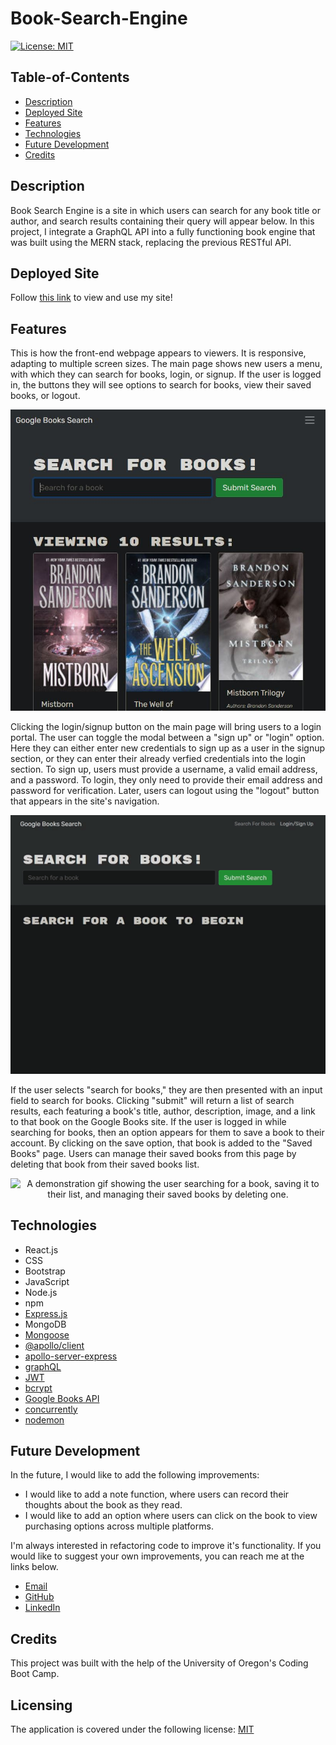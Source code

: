 # Book-Search-Engine

[![License: MIT](https://img.shields.io/badge/License-MIT-yellow.svg)](https://opensource.org/licenses/MIT)

## Table-of-Contents

- [Description](#description)
- [Deployed Site](#deployed-site)
- [Features](#features)
- [Technologies](#technologies)
- [Future Development](#future-development)
- [Credits](#credits)

## Description

Book Search Engine is a site in which users can search for any book title or author, and search results containing their query will appear below. In this project, I integrate a GraphQL API into a fully functioning book engine that was built using the MERN stack, replacing the previous RESTful API.

## Deployed Site

Follow [this link](https://arcane-sands-85119.herokuapp.com/) to view and use my site!

## Features

This is how the front-end webpage appears to viewers. It is responsive, adapting to multiple screen sizes. The main page shows new users a menu, with which they can search for books, login, or signup. If the user is logged in, the buttons they will see options to search for books, view their saved books, or logout.

<p align="center">
<img alt="A screenshot of the homepage of Book Search. Users can search for books by filling out the search field, or they can login/signup by clicking the login/signup button." src="./assets/images/book-search-screenshot.jpg"/>
</p>

Clicking the login/signup button on the main page will bring users to a login portal. The user can toggle the modal between a "sign up" or "login" option. Here they can either enter new credentials to sign up as a user in the signup section, or they can enter their already verfied credentials into the login section. To sign up, users must provide a username, a valid email address, and a password. To login, they only need to provide their email address and password for verification. Later, users can logout using the "logout" button that appears in the site's navigation.

<p align="center">
<img alt="A demonstration gif showing the user signing up for the site, then logging out." src="./assets/images/book-search-demo.gif"/> 
</p>

If the user selects "search for books," they are then presented with an input field to search for books. Clicking "submit" will return a list of search results, each featuring a book's title, author, description, image, and a link to that book on the Google Books site. If the user is logged in while searching for books, then an option appears for them to save a book to their account. By clicking on the save option, that book is added to the "Saved Books" page. Users can manage their saved books from this page by deleting that book from their saved books list.

<p align="center">
<img alt="A demonstration gif showing the user searching for a book, saving it to their list, and managing their saved books by deleting one." src="./assets/images/book-search-demo-2.gif"/>
</p>

## Technologies

- React.js
- CSS
- Bootstrap
- JavaScript
- Node.js
- npm
- [Express.js](https://expressjs.com/)
- MongoDB
- [Mongoose](https://mongoosejs.com/)
- [@apollo/client](https://www.npmjs.com/package/@apollo/client)
- [apollo-server-express](https://www.npmjs.com/package/apollo-server-express)
- [graphQL](https://graphql.org/)
- [JWT](https://jwt.io/)
- [bcrypt](https://www.npmjs.com/package/bcrypt)
- [Google Books API](https://developers.google.com/books)
- [concurrently](https://www.npmjs.com/package/concurrently)
- [nodemon](https://www.npmjs.com/package/nodemon)

## Future Development

In the future, I would like to add the following improvements:

- I would like to add a note function, where users can record their thoughts about the book as they read.
- I would like to add an option where users can click on the book to view purchasing options across multiple platforms.

I'm always interested in refactoring code to improve it's functionality. If you would like to suggest your own improvements, you can reach me at the links below.

- <a href="mailto:ashlynn4567@gmail.com">Email</a>
- <a href="https://github.com/ashlynn4567">GitHub</a>
- <a href="https://www.linkedin.com/in/ashley-lynn-smith/">LinkedIn</a>

## Credits

This project was built with the help of the University of Oregon's Coding Boot Camp.

## Licensing

The application is covered under the following license: [MIT](https://opensource.org/licenses/MIT)
